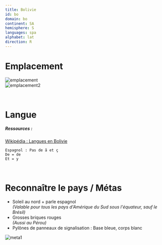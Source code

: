 ```yaml
---
title: Bolivie
id: bo
domain: bo
continent: SA
hemisphere: S
languages: spa
alphabet: lat
direction: R
---
```


# Emplacement

![emplacement](https://upload.wikimedia.org/wikipedia/commons/thumb/f/f3/Bolivia_%28orthographic_projection%29.svg/200px-Bolivia_%28orthographic_projection%29.svg.png)  
![emplacement2](https://upload.wikimedia.org/wikipedia/commons/2/2a/Bolivie_carte.png)

<br/>

# Langue

##### Ressources :

[Wikipédia : Langues en Bolivie](https://fr.wikipedia.org/wiki/Langues_en_Bolivie)

```
Espagnol : Pas de ã et ç
De = de
Et = y
```

<br/>

# Reconnaître le pays / Métas

- Soleil au nord + parle espagnol  
  *(Valable pour tous les pays d'Amérique du Sud sous l'équateur, sauf le Brésil)*
- Grosses briques rouges  
  *(Aussi au Pérou)*
- Pylônes de panneaux de signalisation : Base bleue, corps blanc

![meta1](/images/bo_geoguessr.png)
